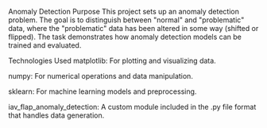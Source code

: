 Anomaly Detection
Purpose
This project sets up an anomaly detection problem. The goal is to distinguish between "normal" and "problematic" data, where the "problematic" data has been altered in some way (shifted or flipped). The task demonstrates how anomaly detection models can be trained and evaluated.

Technologies Used
matplotlib: For plotting and visualizing data.

numpy: For numerical operations and data manipulation.

sklearn: For machine learning models and preprocessing.

iav_flap_anomaly_detection: A custom module included in the .py file format that handles data generation.

